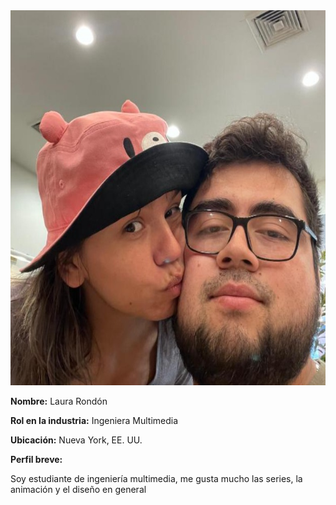 

<img src="Laura.jpeg" alt="foto de Laura Rondon" width="800" height="600">

**Nombre:** Laura Rondón  

**Rol en la industria:** Ingeniera Multimedia  

**Ubicación:** Nueva York, EE. UU.  

**Perfil breve:**  

Soy estudiante de ingeniería multimedia, me gusta mucho las series, la animación y el diseño en general



